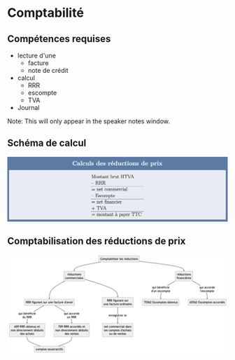 # Comptabilité


## Compétences requises

- lecture d'une
  - facture
  - note de crédit
- calcul 
  - RRR
  - escompte
  - TVA
- Journal

Note: This will only appear in the speaker notes window.


## Schéma de calcul

![Schéma calcul](../media/images/20230622-schema-calculs-reductions-des-prix.png)


## Comptabilisation des réductions de prix

![Comptabilisation reduction prix](../media/images/20230628-comptabilisation-reductions.png)

